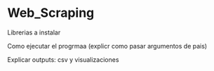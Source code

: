 # Web_Scraping

Librerias a instalar

Como ejecutar el progrmaa (explicr como pasar argumentos de pais)

Explicar outputs: csv y visualizaciones